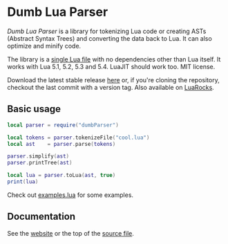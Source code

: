 # Dumb Lua Parser

*Dumb Lua Parser* is a library for tokenizing Lua code or creating ASTs (Abstract Syntax Trees) and converting the data back to Lua.
It can also optimize and minify code.

The library is a [single Lua file](dumbParser.lua) with no dependencies other than Lua itself.
It works with Lua 5.1, 5.2, 5.3 and 5.4. LuaJIT should work too.
MIT license.

Download the latest stable release [here](https://github.com/ReFreezed/DumbLuaParser/releases/latest)
or, if you're cloning the repository, checkout the last commit with a version tag.
Also available on [LuaRocks](https://luarocks.org/modules/refreezed/dumbluaparser).


## Basic usage

```lua
local parser = require("dumbParser")

local tokens = parser.tokenizeFile("cool.lua")
local ast    = parser.parse(tokens)

parser.simplify(ast)
parser.printTree(ast)

local lua = parser.toLua(ast, true)
print(lua)
```

Check out [examples.lua](examples.lua) for some examples.


## Documentation

See the [website](http://refreezed.com/luaparser/docs/) or the top of the [source file](dumbParser.lua).

